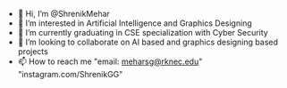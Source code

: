 - 👋 Hi, I’m @ShrenikMehar
- 👀 I’m interested in Artificial Intelligence and Graphics Designing
- 🌱 I’m currently graduating in CSE specialization with Cyber Security
- 💞️ I’m looking to collaborate on AI based and graphics designing based projects
- 📫 How to reach me "email: meharsg@rknec.edu" "instagram.com/ShrenikGG"

<!---
ShrenikMehar/ShrenikMehar is a ✨ special ✨ repository because its `README.md` (this file) appears on your GitHub profile.
You can click the Preview link to take a look at your changes.
--->
